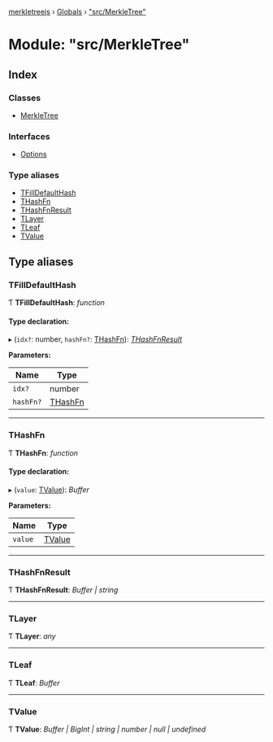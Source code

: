[merkletreejs](../README.md) › [Globals](../globals.md) › ["src/MerkleTree"](_src_merkletree_.md)

# Module: "src/MerkleTree"

## Index

### Classes

* [MerkleTree](../classes/_src_merkletree_.merkletree.md)

### Interfaces

* [Options](../interfaces/_src_merkletree_.options.md)

### Type aliases

* [TFillDefaultHash](_src_merkletree_.md#tfilldefaulthash)
* [THashFn](_src_merkletree_.md#thashfn)
* [THashFnResult](_src_merkletree_.md#thashfnresult)
* [TLayer](_src_merkletree_.md#tlayer)
* [TLeaf](_src_merkletree_.md#tleaf)
* [TValue](_src_merkletree_.md#tvalue)

## Type aliases

###  TFillDefaultHash

Ƭ **TFillDefaultHash**: *function*

#### Type declaration:

▸ (`idx?`: number, `hashFn?`: [THashFn](_src_merkletree_.md#thashfn)): *[THashFnResult](_src_merkletree_.md#thashfnresult)*

**Parameters:**

Name | Type |
------ | ------ |
`idx?` | number |
`hashFn?` | [THashFn](_src_merkletree_.md#thashfn) |

___

###  THashFn

Ƭ **THashFn**: *function*

#### Type declaration:

▸ (`value`: [TValue](_src_merkletree_.md#tvalue)): *Buffer*

**Parameters:**

Name | Type |
------ | ------ |
`value` | [TValue](_src_merkletree_.md#tvalue) |

___

###  THashFnResult

Ƭ **THashFnResult**: *Buffer | string*

___

###  TLayer

Ƭ **TLayer**: *any*

___

###  TLeaf

Ƭ **TLeaf**: *Buffer*

___

###  TValue

Ƭ **TValue**: *Buffer | BigInt | string | number | null | undefined*
